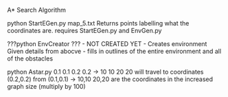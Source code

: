 A* Search Algorithm

python StartEGen.py map_5.txt
Returns points labelling what the coordinates are.
requires StartEGen.py and EnvGen.py

???python EnvCreator ??? - NOT CREATED YET - Creates environment Given details from abocve - fills in outlines of the entire environment and all of the obstacles

python Astar.py 0.1 0.1 0.2 0.2 -> 10 10 20 20
will travel to coordinates (0.2,0.2) from (0.1,0.1) -> 10,10 20,20 are the coordinates in the increased graph size (multiply by 100)
